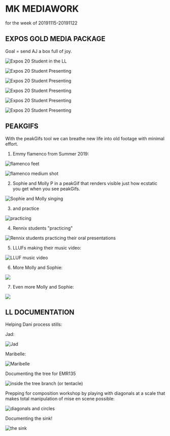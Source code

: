 # MK MEDIAWORK
for the week of 20191115-20191122

## EXPOS GOLD MEDIA PACKAGE

Goal = send AJ a box full of joy.

![Expos 20 Student in the LL](https://ll-show.s3.amazonaws.com/public/mk/mediawork/2019/11/20191114_001_EXPOS20Gold_ClassVisit_C300c_003_360.gif)

![Expos 20 Student Presenting](https://ll-show.s3.amazonaws.com/public/mk/mediawork/2019/11/003_360.gif)

![Expos 20 Student Presenting](https://ll-show.s3.amazonaws.com/public/mk/mediawork/2019/11/001_360.gif)

![Expos 20 Student Presenting](https://ll-show.s3.amazonaws.com/public/mk/mediawork/2019/11/student-1.jpg)

![Expos 20 Student Presenting](https://ll-show.s3.amazonaws.com/public/mk/mediawork/2019/11/student-3.jpg)

![Expos 20 Student Presenting](https://ll-show.s3.amazonaws.com/public/mk/mediawork/2019/11/student-2.jpg)

## PEAKGIFS

With the peakGifs tool we can breathe new life into old footage with minimal effort.

1. Emmy flamenco from Summer 2019:

![flamenco feet](https://ll-show.s3.amazonaws.com/public/mk/mediawork/2019/11/20190722_001_Emmy_FlamencoEdit_5Da_017_360.gif
)

![flamenco medium shot](https://ll-show.s3.amazonaws.com/public/mk/mediawork/2019/11/20190722_001_Emmy_FlamencoEdit_C300c_001_360.gif)


2. Sophie and Molly P in a peakGif that renders visible just how ecstatic you get when you see peakGifs.

![Sophie and Molly singing](https://ll-show.s3.amazonaws.com/public/mk/mediawork/2019/11/20180720_002_LLUF_MusicVideo_5Db_012_360.gif)

3. and practice

![practicing](https://ll-show.s3.amazonaws.com/public/mk/mediawork/2019/11/20180629_701_LLUF_MusicVideoPractice_5Da_004_360.gif)

4. Rennix students "practicing"

![Rennix students practicing their oral presentations](/Users/mk/Downloads/20191106_001_Expos20Rennix_ElevatorPitch_C300a_002_360.gif)

5. LLUFs making their music video:

![LLUF music video](https://ll-show.s3.amazonaws.com/public/mk/mediawork/2019/11/20180720_002_LLUF_MusicVideo_5Da_027_360.gif)

6. More Molly and Sophie:

![](https://ll-show.s3.amazonaws.com/public/mk/mediawork/2019/11/20180720_002_LLUF_MusicVideo_5Db_002_360.gif)

7. Even more Molly and Sophie:

![](https://ll-show.s3.amazonaws.com/public/mk/mediawork/2019/11/20180720_002_LLUF_MusicVideo_5Db_014_360.gif)


## LL DOCUMENTATION

Helping Dani process stills:

Jad:

![Jad](https://live.staticflickr.com/65535/49070641312_e1b918eb48_5k.jpg)

Maribelle:

![Maribelle](https://live.staticflickr.com/65535/49069913503_710371c1a5_5k.jpg)

Documenting the tree for EMR135

![inside the tree branch (or tentacle)](https://ll-show.s3.amazonaws.com/public/mk/mediawork/2019/11/inside-the-tentacle_360.gif)

Prepping for composition workshop by playing with diagonals at a scale that makes total manipulation of mise en scene possible:

![diagonals and circles](https://ll-show.s3.amazonaws.com/public/mk/mediawork/2019/11/diagonals-and-circles.jpeg)

Documenting the sink!

![the sink](https://ll-show.s3.amazonaws.com/public/mk/mediawork/2019/11/IMG_0642.jpeg)
